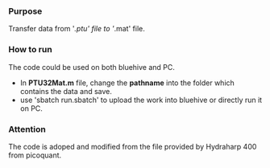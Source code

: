 ### Purpose
Transfer data from '*.ptu' file to '*.mat' file. 

### How to run
The code could be used on both bluehive and PC.
- In <b>PTU32Mat.m</b> file, change the <b>pathname</b> into the folder which contains the data and save.
- use 'sbatch run.sbatch' to upload the work into bluehive or directly run it on PC.

### Attention
The code is adoped and modified from the file provided by Hydraharp 400 from picoquant.
